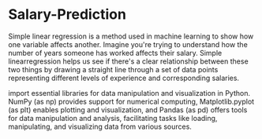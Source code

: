 # Salary-Prediction
Simple linear regression is a method used in machine learning to show how one variable affects another. Imagine you're trying to understand how the number of years someone has worked affects their salary. Simple linearregression helps us see if there's a clear relationship between these two things by drawing a straight line through a set of data points representing different levels of experience and corresponding salaries.

import essential libraries for data manipulation and visualization in Python. NumPy (as np) provides support for numerical computing, Matplotlib.pyplot (as plt) enables plotting and visualization, and Pandas (as pd) offers tools for data manipulation and analysis, facilitating tasks like loading, manipulating, and visualizing data from various sources.
